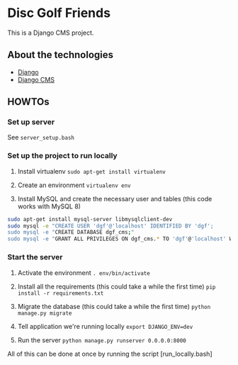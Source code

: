 # Disc Golf Friends

This is a Django CMS project.

## About the technologies

* [Django](https://www.djangoproject.com/)
* [Django CMS](http://docs.django-cms.org/en/latest/index.html)

## HOWTOs

### Set up server

See `server_setup.bash`

### Set up the project to run locally

1. Install virtualenv
`sudo apt-get install virtualenv`

1. Create an environment
`virtualenv env`

1. Install MySQL and create the necessary user and tables (this code works with MySQL 8)
```bash
sudo apt-get install mysql-server libmysqlclient-dev
sudo mysql -e "CREATE USER 'dgf'@'localhost' IDENTIFIED BY 'dgf';
sudo mysql -e "CREATE DATABASE dgf_cms;"
sudo mysql -e "GRANT ALL PRIVILEGES ON dgf_cms.* TO 'dgf'@'localhost' WITH GRANT OPTION;"
```

### Start the server

1. Activate the environment
`. env/bin/activate`

1. Install all the requirements (this could take a while the first time)
`pip install -r requirements.txt`

1. Migrate the database (this could take a while the first time)
`python manage.py migrate`

1. Tell application we're running locally
`export DJANGO_ENV=dev`

1. Run the server
`python manage.py runserver 0.0.0.0:8000`

All of this can be done at once by running the script [run_locally.bash]

